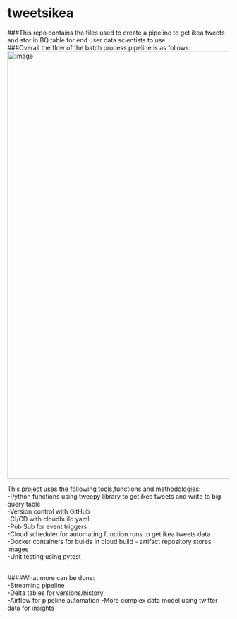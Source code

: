 # tweetsikea<br>
###This repo contains the files used to create a pipeline to get ikea tweets and stor in BQ table for end user data scientists to use.<br>
###Overall the flow of the batch process pipeline is as follows:<br>
<img width="967" alt="image" src="https://user-images.githubusercontent.com/50378431/166337664-3f5a031e-d2b8-40a6-b1d9-a2112504f04b.png"><br>
<p>This project uses the following tools,functions and methodologies:<br>
  -Python functions using tweepy library to get ikea tweets and write to big query table<br>
  -Version control with GitHub<br>
  -CI/CD with cloudbuild.yaml<br>
  -Pub Sub for event triggers<br>
  -Cloud scheduler for automating function runs to get ikea tweets data<br>
  -Docker containers for builds in cloud build - artifact repository stores images<br>
  -Unit testing using pytest<br>
  </p><br>
  ####What more can be done:<br> 
  -Streaming pipeline<br>
  -Delta tables for versions/history<br>
  -Airflow for pipeline automation
  -More complex data model using twitter data for insights

